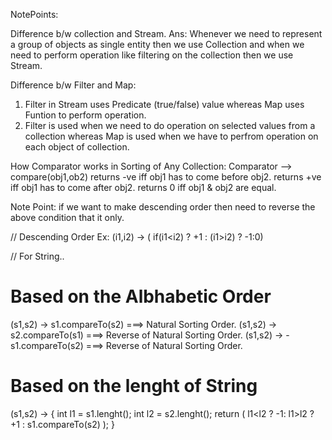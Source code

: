 NotePoints:

Difference b/w collection and Stream.
Ans: Whenever we need to represent a group of objects as single entity then we use Collection and when we need to perform operation like filtering on the collection then we use Stream.

Difference b/w Filter and Map:

1. Filter in Stream uses Predicate (true/false) value whereas Map uses Funtion to perform operation. 
2. Filter is used when we need to do operation on selected values from a collection whereas Map is used when we have to perfrom operation on each object of collection.

How Comparator works in Sorting of Any Collection:
  Comparator --> compare(obj1,ob2)
    returns -ve iff obj1 has to come before obj2.
    returns +ve iff obj1 has to come after obj2.
    returns 0 iff obj1 & obj2 are equal.
    
Note Point: if we want to make descending order then need to reverse the above condition that it only.

// Descending Order
Ex: (i1,i2) -> ( if(i1<i2) ? +1 : (i1>i2) ? -1:0)

// For String..
# Based on the Albhabetic Order
(s1,s2) -> s1.compareTo(s2) ===> Natural Sorting Order.
(s1,s2) -> s2.compareTo(s1) ===> Reverse of Natural Sorting Order.
(s1,s2) -> -s1.compareTo(s2) ===> Reverse of Natural Sorting Order.

# Based on the lenght of String
(s1,s2) -> {
  int l1 = s1.lenght();
  int l2 = s2.lenght();
  return ( l1<l2 ? -1: l1>l2 ? +1 : s1.compareTo(s2) );
}
